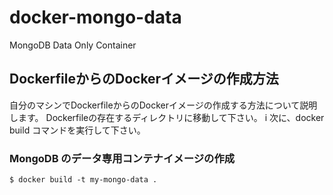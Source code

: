 # docker-mongo-data
MongoDB Data Only Container

## DockerfileからのDockerイメージの作成方法
自分のマシンでDockerfileからのDockerイメージの作成する方法について説明します。 
Dockerfileの存在するディレクトリに移動して下さい。 i
次に、docker build コマンドを実行して下さい。

### MongoDB のデータ専用コンテナイメージの作成
	$ docker build -t my-mongo-data .
